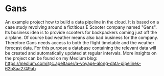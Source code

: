 # Gans
An example project how to build a data pipeline in the cloud.
It is based on a case study revolving around a fictitious E Scooter company named "Gans". Its business idea is to provide scooters for backpackers coming just off the airplane. Of course bad weather means also bad business for the company. Therefore Gans needs access to both the flight timetable and the weather forecast data. For this purpose a database containing the relevant data will be created and automatically updated at regular intervals.
More insights on the project can be found on my Medium blog: https://medium.com/@c.apeltauer/a-voyage-along-data-pipelines-62b8aa2749ab
